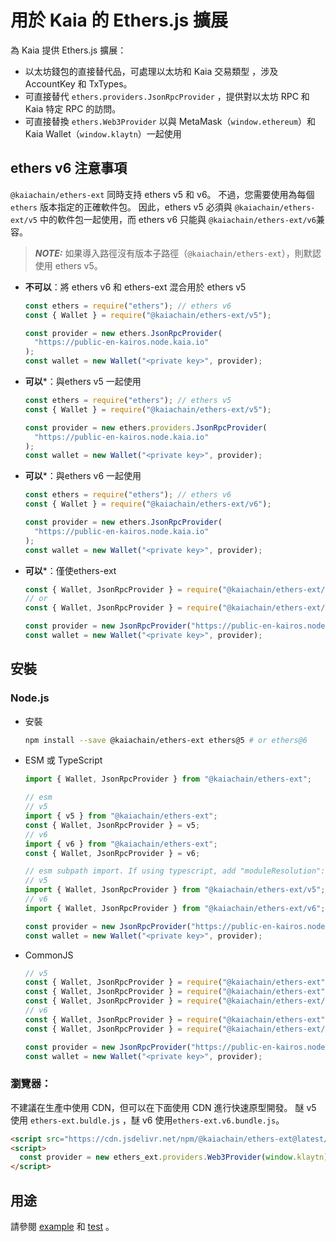 # 用於 Kaia 的 Ethers.js 擴展

為 Kaia 提供 Ethers.js 擴展：

- 以太坊錢包的直接替代品，可處理以太坊和 Kaia 交易類型
  ，涉及 AccountKey 和 TxTypes。
- 可直接替代 `ethers.providers.JsonRpcProvider` ，提供對以太坊 RPC 和
  Kaia 特定 RPC 的訪問。
- 可直接替換 `ethers.Web3Provider` 以與 MetaMask（`window.ethereum`）和 Kaia Wallet（`window.klaytn`）一起使用

## ethers v6 注意事項

`@kaiachain/ethers-ext` 同時支持 ethers v5 和 v6。 不過，您需要使用為每個 `ethers` 版本指定的正確軟件包。 因此，ethers v5 必須與 `@kaiachain/ethers-ext/v5` 中的軟件包一起使用，而 ethers v6 只能與 `@kaiachain/ethers-ext/v6`兼容。

> **_NOTE:_**
> 如果導入路徑沒有版本子路徑（`@kaiachain/ethers-ext`），則默認使用 ethers v5。

- **不可以**：將 ethers v6 和 ethers-ext 混合用於 ethers v5

  ```js
  const ethers = require("ethers"); // ethers v6
  const { Wallet } = require("@kaiachain/ethers-ext/v5");

  const provider = new ethers.JsonRpcProvider(
    "https://public-en-kairos.node.kaia.io"
  );
  const wallet = new Wallet("<private key>", provider);
  ```

- **可以**\*：與ethers v5 一起使用

  ```js
  const ethers = require("ethers"); // ethers v5
  const { Wallet } = require("@kaiachain/ethers-ext/v5");

  const provider = new ethers.providers.JsonRpcProvider(
    "https://public-en-kairos.node.kaia.io"
  );
  const wallet = new Wallet("<private key>", provider);
  ```

- **可以**\*：與ethers v6 一起使用

  ```js
  const ethers = require("ethers"); // ethers v6
  const { Wallet } = require("@kaiachain/ethers-ext/v6");

  const provider = new ethers.JsonRpcProvider(
    "https://public-en-kairos.node.kaia.io"
  );
  const wallet = new Wallet("<private key>", provider);
  ```

- **可以**\*：僅使ethers-ext

  ```js
  const { Wallet, JsonRpcProvider } = require("@kaiachain/ethers-ext/v5");
  // or
  const { Wallet, JsonRpcProvider } = require("@kaiachain/ethers-ext/v6");

  const provider = new JsonRpcProvider("https://public-en-kairos.node.kaia.io");
  const wallet = new Wallet("<private key>", provider);
  ```

## 安裝

### Node.js

- 安裝
  ```sh
  npm install --save @kaiachain/ethers-ext ethers@5 # or ethers@6
  ```

- ESM 或 TypeScript

  ```ts
  import { Wallet, JsonRpcProvider } from "@kaiachain/ethers-ext";

  // esm
  // v5
  import { v5 } from "@kaiachain/ethers-ext";
  const { Wallet, JsonRpcProvider } = v5;
  // v6 
  import { v6 } from "@kaiachain/ethers-ext";
  const { Wallet, JsonRpcProvider } = v6;

  // esm subpath import. If using typescript, add "moduleResolution": "nodenext" to tsconfig.json
  // v5
  import { Wallet, JsonRpcProvider } from "@kaiachain/ethers-ext/v5";
  // v6
  import { Wallet, JsonRpcProvider } from "@kaiachain/ethers-ext/v6";

  const provider = new JsonRpcProvider("https://public-en-kairos.node.kaia.io");
  const wallet = new Wallet("<private key>", provider);
  ```

- CommonJS

  ```js
  // v5
  const { Wallet, JsonRpcProvider } = require("@kaiachain/ethers-ext");
  const { Wallet, JsonRpcProvider } = require("@kaiachain/ethers-ext").v5;
  const { Wallet, JsonRpcProvider } = require("@kaiachain/ethers-ext/v5");
  // v6
  const { Wallet, JsonRpcProvider } = require("@kaiachain/ethers-ext").v6;
  const { Wallet, JsonRpcProvider } = require("@kaiachain/ethers-ext/v6");

  const provider = new JsonRpcProvider("https://public-en-kairos.node.kaia.io");
  const wallet = new Wallet("<private key>", provider);
  ```

### 瀏覽器：

不建議在生產中使用 CDN，但可以在下面使用 CDN 進行快速原型開發。 醚 v5 使用 `ethers-ext.buldle.js` ，醚 v6 使用`ethers-ext.v6.bundle.js`。

```html
<script src="https://cdn.jsdelivr.net/npm/@kaiachain/ethers-ext@latest/dist/ethers-ext.bundle.js"></script>
<script>
  const provider = new ethers_ext.providers.Web3Provider(window.klaytn);
</script>
```

## 用途

請參閱 [example](./example) 和 [test](./test) 。